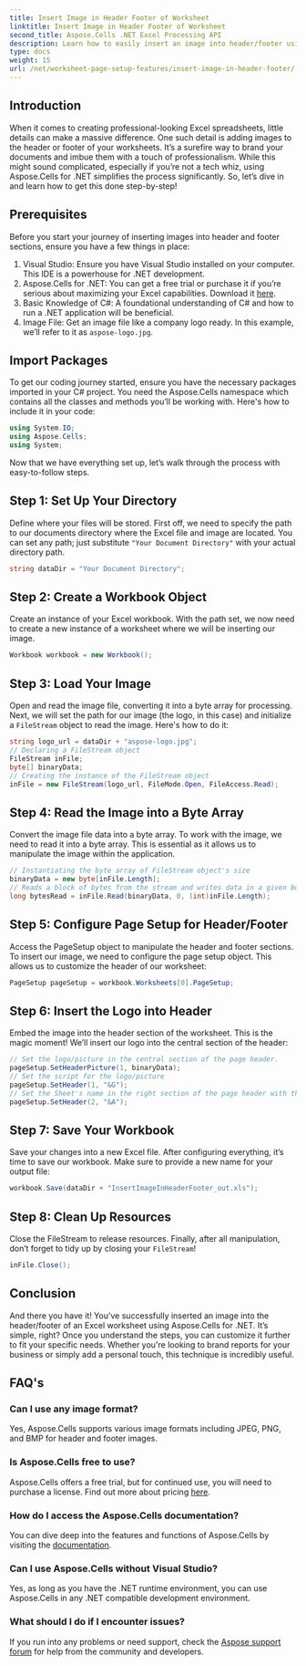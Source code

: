 ```yaml
---
title: Insert Image in Header Footer of Worksheet
linktitle: Insert Image in Header Footer of Worksheet
second_title: Aspose.Cells .NET Excel Processing API
description: Learn how to easily insert an image into header/footer using Aspose.Cells for .NET in this comprehensive guide.
type: docs
weight: 15
url: /net/worksheet-page-setup-features/insert-image-in-header-footer/
---
```

## Introduction
When it comes to creating professional-looking Excel spreadsheets, little details can make a massive difference. One such detail is adding images to the header or footer of your worksheets. It’s a surefire way to brand your documents and imbue them with a touch of professionalism. While this might sound complicated, especially if you’re not a tech whiz, using Aspose.Cells for .NET simplifies the process significantly. So, let’s dive in and learn how to get this done step-by-step!
## Prerequisites
Before you start your journey of inserting images into header and footer sections, ensure you have a few things in place:
1. Visual Studio: Ensure you have Visual Studio installed on your computer. This IDE is a powerhouse for .NET development.
2. Aspose.Cells for .NET: You can get a free trial or purchase it if you’re serious about maximizing your Excel capabilities. Download it [here](https://releases.aspose.com/cells/net/).
3. Basic Knowledge of C#: A foundational understanding of C# and how to run a .NET application will be beneficial.
4. Image File: Get an image file like a company logo ready. In this example, we’ll refer to it as `aspose-logo.jpg`.
## Import Packages
To get our coding journey started, ensure you have the necessary packages imported in your C# project. You need the Aspose.Cells namespace which contains all the classes and methods you’ll be working with.
Here's how to include it in your code:
```csharp
using System.IO;
using Aspose.Cells;
using System;
```
Now that we have everything set up, let’s walk through the process with easy-to-follow steps.
## Step 1: Set Up Your Directory
Define where your files will be stored.
First off, we need to specify the path to our documents directory where the Excel file and image are located. You can set any path; just substitute `"Your Document Directory"` with your actual directory path.
```csharp
string dataDir = "Your Document Directory";
```
## Step 2: Create a Workbook Object
Create an instance of your Excel workbook.
With the path set, we now need to create a new instance of a worksheet where we will be inserting our image. 
```csharp
Workbook workbook = new Workbook();
```
## Step 3: Load Your Image
Open and read the image file, converting it into a byte array for processing.
Next, we will set the path for our image (the logo, in this case) and initialize a `FileStream` object to read the image. Here's how to do it:
```csharp
string logo_url = dataDir + "aspose-logo.jpg";
// Declaring a FileStream object
FileStream inFile;
byte[] binaryData;
// Creating the instance of the FileStream object
inFile = new FileStream(logo_url, FileMode.Open, FileAccess.Read);
```
## Step 4: Read the Image into a Byte Array
Convert the image file data into a byte array.
To work with the image, we need to read it into a byte array. This is essential as it allows us to manipulate the image within the application.
```csharp
// Instantiating the byte array of FileStream object's size
binaryData = new byte[inFile.Length];
// Reads a block of bytes from the stream and writes data in a given buffer of byte array.
long bytesRead = inFile.Read(binaryData, 0, (int)inFile.Length);
```
## Step 5: Configure Page Setup for Header/Footer
Access the PageSetup object to manipulate the header and footer sections.
To insert our image, we need to configure the page setup object. This allows us to customize the header of our worksheet:
```csharp
PageSetup pageSetup = workbook.Worksheets[0].PageSetup;
```
## Step 6: Insert the Logo into Header
Embed the image into the header section of the worksheet.
This is the magic moment! We’ll insert our logo into the central section of the header:
```csharp
// Set the logo/picture in the central section of the page header.
pageSetup.SetHeaderPicture(1, binaryData);
// Set the script for the logo/picture
pageSetup.SetHeader(1, "&G");
// Set the Sheet's name in the right section of the page header with the script
pageSetup.SetHeader(2, "&A");
```
## Step 7: Save Your Workbook
Save your changes into a new Excel file.
After configuring everything, it’s time to save our workbook. Make sure to provide a new name for your output file:
```csharp
workbook.Save(dataDir + "InsertImageInHeaderFooter_out.xls");
```
## Step 8: Clean Up Resources
Close the FileStream to release resources.
Finally, after all manipulation, don’t forget to tidy up by closing your `FileStream`!
```csharp
inFile.Close();
```
## Conclusion
And there you have it! You’ve successfully inserted an image into the header/footer of an Excel worksheet using Aspose.Cells for .NET. It’s simple, right? Once you understand the steps, you can customize it further to fit your specific needs. Whether you're looking to brand reports for your business or simply add a personal touch, this technique is incredibly useful. 
## FAQ's
### Can I use any image format?
Yes, Aspose.Cells supports various image formats including JPEG, PNG, and BMP for header and footer images.
### Is Aspose.Cells free to use?
Aspose.Cells offers a free trial, but for continued use, you will need to purchase a license. Find out more about pricing [here](https://purchase.aspose.com/buy).
### How do I access the Aspose.Cells documentation?
You can dive deep into the features and functions of Aspose.Cells by visiting the [documentation](https://reference.aspose.com/cells/net/).
### Can I use Aspose.Cells without Visual Studio?
Yes, as long as you have the .NET runtime environment, you can use Aspose.Cells in any .NET compatible development environment.
### What should I do if I encounter issues?
If you run into any problems or need support, check the [Aspose support forum](https://forum.aspose.com/c/cells/9) for help from the community and developers.